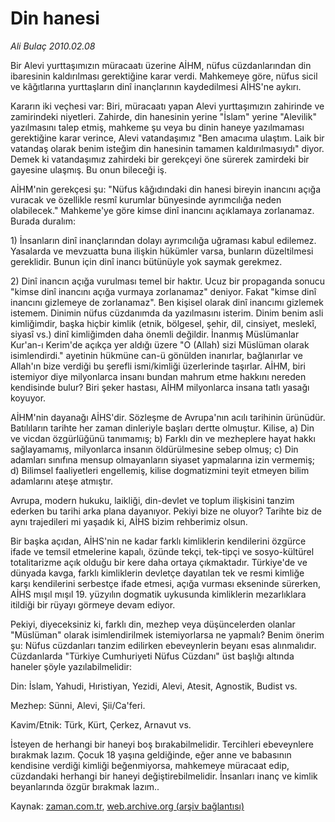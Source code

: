 # Din hanesi

*Ali Bulaç 2010.02.08*

<tr><td class="metin" colspan="2" style="padding-top: 20px; padding-left: 5px; ">Bir Alevi yurttaşımızın müracaatı üzerine AİHM, nüfus cüzdanlarından din ibaresinin kaldırılması gerektiğine karar verdi. Mahkemeye göre, nüfus sicil ve kâğıtlarına yurttaşların dinî inançlarının kaydedilmesi AİHS'ne aykırı.</td></tr><tr><td class="metin" colspan="2" style="padding-top: 20px; padding-left: 5px; "><p>Kararın iki veçhesi var: Biri, müracaatı yapan Alevi yurttaşımızın zahirinde ve zamirindeki niyetleri. Zahirde, din hanesinin yerine "İslam" yerine "Alevilik" yazılmasını talep etmiş, mahkeme şu veya bu dinin haneye yazılmaması gerektiğine karar verince, Alevi vatandaşımız "Ben amacıma ulaştım. Laik bir vatandaş olarak benim isteğim din hanesinin tamamen kaldırılmasıydı" diyor. Demek ki vatandaşımız zahirdeki bir gerekçeyi öne sürerek zamirdeki bir gayesine ulaşmış. Bu onun bileceği iş.
<p>AİHM'nin gerekçesi şu: "Nüfus kâğıdındaki din hanesi bireyin inancını açığa vuracak ve özellikle resmî kurumlar bünyesinde ayrımcılığa neden olabilecek." Mahkeme'ye göre kimse dinî inancını açıklamaya zorlanamaz. Burada duralım:
<p>1) İnsanların dinî inançlarından dolayı ayrımcılığa uğraması kabul edilemez. Yasalarda ve mevzuatta buna ilişkin hükümler varsa, bunların düzeltilmesi gereklidir. Bunun için dinî inancı bütünüyle yok saymak gerekmez.
<p>2) Dinî inancın açığa vurulması temel bir haktır. Ucuz bir propaganda sonucu "kimse dinî inancını açığa vurmaya zorlanamaz" deniyor. Fakat "kimse dinî inancını gizlemeye de zorlanamaz". Ben kişisel olarak dinî inancımı gizlemek istemem. Dinimin nüfus cüzdanımda da yazılmasını isterim. Dinim benim asli kimliğimdir, başka hiçbir kimlik (etnik, bölgesel, şehir, dil, cinsiyet, meslekî, siyasî vs.) dinî kimliğimden daha önemli değildir. İnanmış Müslümanlar Kur'an-ı Kerim'de açıkça yer aldığı üzere "O (Allah) sizi Müslüman olarak isimlendirdi." ayetinin hükmüne can-ü gönülden inanırlar, bağlanırlar ve Allah'ın bize verdiği bu şerefli ismi/kimliği üzerlerinde taşırlar. AİHM, biri istemiyor diye milyonlarca insanı bundan mahrum etme hakkını nereden kendisinde bulur? Biri şeker hastası, AİHM milyonlarca insana tatlı yasağı koyuyor.
<p>AİHM'nin dayanağı AİHS'dir. Sözleşme de Avrupa'nın acılı tarihinin ürünüdür. Batılıların tarihte her zaman dinleriyle başları dertte olmuştur. Kilise, a) Din ve vicdan özgürlüğünü tanımamış; b) Farklı din ve mezheplere hayat hakkı sağlayamamış, milyonlarca insanın öldürülmesine sebep olmuş; c) Din adamları sınıfına mensup olmayanların siyaset yapmalarına izin vermemiş; d) Bilimsel faaliyetleri engellemiş, kilise dogmatizmini teyit etmeyen bilim adamlarını ateşe atmıştır.
<p>Avrupa, modern hukuku, laikliği, din-devlet ve toplum ilişkisini tanzim ederken bu tarihi arka plana dayanıyor. Pekiyi bize ne oluyor? Tarihte biz de aynı trajedileri mi yaşadık ki, AİHS bizim rehberimiz olsun.
<p>Bir başka açıdan, AİHS'nin ne kadar farklı kimliklerin kendilerini özgürce ifade ve temsil etmelerine kapalı, özünde tekçi, tek-tipçi ve sosyo-kültürel totalitarizme açık olduğu bir kere daha ortaya çıkmaktadır. Türkiye'de ve dünyada kavga, farklı kimliklerin devletçe dayatılan tek ve resmi kimliğe karşı kendilerini serbestçe ifade etmesi, açığa vurması ekseninde sürerken, AİHS mışıl mışıl 19. yüzyılın dogmatik uykusunda kimliklerin mezarlıklara itildiği bir rüyayı görmeye devam ediyor.
<p>Pekiyi, diyeceksiniz ki, farklı din, mezhep veya düşüncelerden olanlar "Müslüman" olarak isimlendirilmek istemiyorlarsa ne yapmalı? Benim önerim şu: Nüfus cüzdanları tanzim edilirken ebeveynlerin beyanı esas alınmalıdır. Cüzdanlarda "Türkiye Cumhuriyeti Nüfus Cüzdanı" üst başlığı altında haneler şöyle yazılabilmelidir:
<p>Din: İslam, Yahudi, Hıristiyan, Yezidi, Alevi, Atesit, Agnostik, Budist vs.
<p>Mezhep: Sünni, Alevi, Şii/Ca'feri.
<p>Kavim/Etnik: Türk, Kürt, Çerkez, Arnavut vs.
<p>İsteyen de herhangi bir haneyi boş bırakabilmelidir. Tercihleri ebeveynlere bırakmak lazım. Çocuk 18 yaşına geldiğinde, eğer anne ve babasının kendisine verdiği kimliği beğenmiyorsa, mahkemeye müracaat edip, cüzdandaki herhangi bir haneyi değiştirebilmelidir. İnsanları inanç ve kimlik beyanlarında özgür bırakmak lazım.. <br/></p></p></p></p></p></p></p></p></p></p></p></p></td></tr>

Kaynak: [zaman.com.tr](http://zaman.com.tr/yazar.do?yazino=949175), [web.archive.org (arşiv bağlantısı)](http://web.archive.org/web/20100218064837/http://zaman.com.tr:80/yazar.do?yazino=949175)
